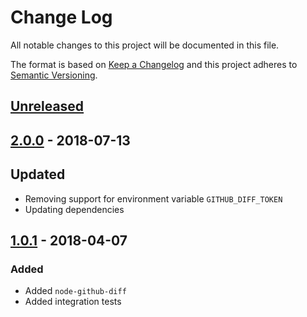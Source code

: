 # Change Log
All notable changes to this project will be documented in this file.

The format is based on [Keep a Changelog](http://keepachangelog.com/)
and this project adheres to [Semantic Versioning](http://semver.org/).

## [Unreleased][]

## [2.0.0][] - 2018-07-13
## Updated
-  Removing support for environment variable `GITHUB_DIFF_TOKEN`
- Updating dependencies 

## [1.0.1][] - 2018-04-07
### Added
- Added `node-github-diff`
- Added integration tests


[Unreleased]: https://github.com/willmendesneto/node-github-diff/compare/v2.0.0...HEAD
[2.0.0]: https://github.com/willmendesneto/node-github-diff/compare/v1.0.1...v2.0.0
[1.0.1]: https://github.com/willmendesneto/node-github-diff/tree/v1.0.1
